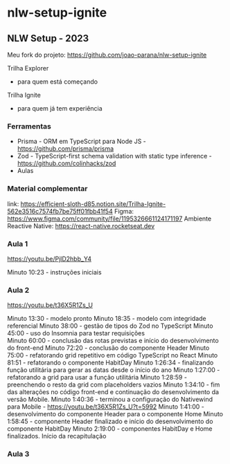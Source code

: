 # nlw-setup-ignite

## NLW Setup - 2023

Meu fork do projeto: https://github.com/joao-parana/nlw-setup-ignite 

Trilha Explorer
* para quem está começando

Trilha Ignite
* para quem já tem experiência


### Ferramentas

* Prisma - ORM em TypeScript para Node JS - https://github.com/prisma/prisma
* Zod - TypeScript-first schema validation with static type inference -  https://github.com/colinhacks/zod
* Aulas


### Material complementar

link:  https://efficient-sloth-d85.notion.site/Trilha-Ignite-562e3516c7574fb7be75ff01fbb41f54 
Figma: https://www.figma.com/community/file/1195326661124171197 
Ambiente Reactive Native: https://react-native.rocketseat.dev 


### Aula 1 

https://youtu.be/PjlD2hbb_Y4 


Minuto 10:23 - instruções iniciais




### Aula 2 

https://youtu.be/t36X5R1Zs_U 


Minuto 13:30 - modelo pronto 
Minuto 18:35 - modelo com integridade referencial
Minuto 38:00 - gestão de tipos do Zod no TypeScript 
Minuto 45:00 - uso do Insomnia para testar requisições  
Minuto 60:00 - conclusão das rotas previstas e início do desenvolvimento do front-end
Minuto 72:20 - conclusão do componente Header
Minuto 75:00 - refatorando grid repetitivo em código TypeScript no React
Minuto 81:51 - refatorando o componente HabitDay
Minuto 1:26:34 - finalizando função utilitária para gerar as datas desde o início do ano 
Minuto 1:27:00 - refatorando a grid para usar a função utilitária 
Minuto 1:28:59 - preenchendo o resto da grid com placeholders vazios
Minuto 1:34:10 - fim das alterações no código front-end e continuação do desenvolvimento da versão Mobile.
Minuto 1:40:36 - terminou a configuração do Nativewind para Mobile - https://youtu.be/t36X5R1Zs_U?t=5992 
Minuto 1:41:00 - desenvolvimento do componente Header para o componente Home
Minuto 1:58:45 - componente Header finalizado e início do desenvolvimento do componente HabitDay
Minuto 2:19:00 - componentes HabitDay e Home finalizados. Início da recapitulação 




### Aula 3


